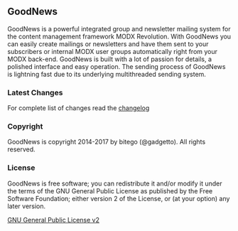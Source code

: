 ## GoodNews

GoodNews is a powerful integrated group and newsletter mailing system for the content management framework MODX Revolution. With GoodNews you can easily create mailings or newsletters and have them sent to your subscribers or internal MODX user groups automatically right from your MODX back-end. GoodNews is built with a lot of passion for details, a polished interface and easy operation. The sending process of GoodNews is lightning fast due to its underlying multithreaded sending system.

### Latest Changes

For complete list of changes read the [changelog](./core/components/goodnews/docs/changelog.txt "changelog")

### Copyright

GoodNews is copyright 2014-2017 by bitego (@gadgetto).
All rights reserved.

### License

GoodNews is free software; you can redistribute it and/or modify it under the terms of the GNU General Public License as published by the Free Software Foundation; either version 2 of the License, or (at your option) any later version.

[GNU General Public License v2](./core/components/goodnews/docs/license.txt "GNU General Public License v2")